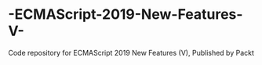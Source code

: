 # -ECMAScript-2019-New-Features-V-
Code repository for  ECMAScript 2019 New Features (V), Published by Packt
